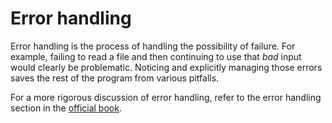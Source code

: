 # Error handling

Error handling is the process of handling the possibility of failure. For
example, failing to read a file and then continuing to use that *bad* input
would clearly be problematic. Noticing and explicitly managing those errors
saves the rest of the program from various pitfalls.

For a more rigorous discussion of error handling, refer to the error
handling section in the [official book][book].

[book]: https://doc.rust-lang.org/book/error-handling.html
